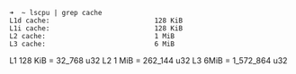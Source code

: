 ```
➜  ~ lscpu | grep cache
L1d cache:                          128 KiB
L1i cache:                          128 KiB
L2 cache:                           1 MiB
L3 cache:                           6 MiB
```

L1 128 KiB = 32_768 u32
L2 1 MiB =  262_144 u32
L3 6MiB = 1_572_864 u32